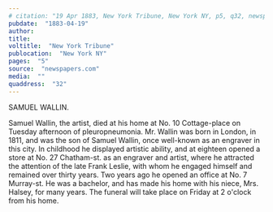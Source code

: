 ```yaml
---
# citation: "19 Apr 1883, New York Tribune, New York NY, p5, q32, newspapers.com."
pubdate:  "1883-04-19"
author: 
title: 
voltitle:  "New York Tribune"
publocation:  "New York NY"
pages:  "5"
source:  "newspapers.com"
media:  ""
quaddress:  "32"
---
```


SAMUEL WALLIN. 

Samuel Wallin, the artist, died at his home at No. 10 Cottage-place on Tuesday afternoon of pleuropneumonia. Mr. Wallin was born in London, in 1811, and was the son of Samuel Wallin, once well-known as an engraver in this city. In childhood he displayed artistic ability, and at eighteen opened a store at No. 27 Chatham-st. as an engraver and artist, where he attracted the attention of the late Frank Leslie, with whom he engaged himself and remained over thirty years. Two years ago he opened an office at No. 7 Murray-st. He was a bachelor, and has made his home with his niece, Mrs. Halsey, for many years. The funeral will take place on Friday at 2 o'clock from his home.
